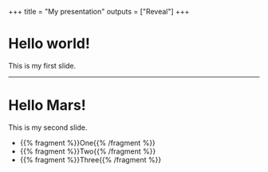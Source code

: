 +++
title = "My presentation"
outputs = ["Reveal"]
+++

# Hello world!

This is my first slide.


---

# Hello Mars!

This is my second slide.

- {{% fragment %}}One{{% /fragment %}}
- {{% fragment %}}Two{{% /fragment %}}
- {{% fragment %}}Three{{% /fragment %}}

